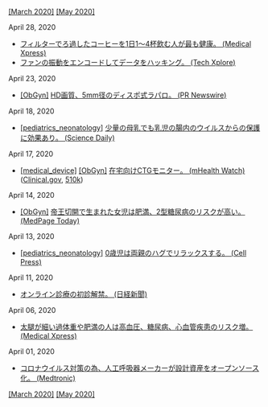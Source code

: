 [\[March 2020\]](2003.md) [\[May 2020\]](2005.md)

April 28, 2020
* [フィルターでろ過したコーヒーを1日1～4杯飲む人が最も健康。 (Medical Xpress)](https://medicalxpress.com/news/2020-04-healthiest-coffee-science.html)
* [ファンの振動をエンコードしてデータをハッキング。 (Tech Xplore)](https://techxplore.com/news/2020-04-cyberattack-cooling-fan-vibrations.html)

April 23, 2020
* [\[ObGyn\]](ObGyn.md) [HD画質、5mm径のディスポ式ラパロ。 (PR Newswire)](https://www.prnewswire.com/news-releases/fda-clears-new-disposable-fog-free-articulating-5mm-laparoscope-301040004.html)

April 18, 2020
* [\[pediatrics_neonatology\]](pediatrics_neonatology.md) [少量の母乳でも乳児の腸内のウイルスからの保護に効果あり。 (Science Daily)](https://www.sciencedaily.com/releases/2020/04/200415110452.htm)

April 17, 2020
* [\[medical_device\]](medical_device.md) [\[ObGyn\]](ObGyn.md) [在宅向けCTGモニター。 (mHealth Watch)](http://mhealthwatch.jp/global/news20200417) ([Clinical.gov](https://clinicaltrials.gov/ct2/show/NCT03504189), [510k](https://www.nuvocares.com/assets/downloads/K191401.510kSummary.Final_Sent001.pdf))

April 14, 2020
* [\[ObGyn\]](ObGyn.md) [帝王切開で生まれた女児は肥満、2型糖尿病のリスクが高い。 (MedPage Today)](https://www.medpagetoday.com/endocrinology/diabetes/85940)

April 13, 2020
* [\[pediatrics_neonatology\]](pediatrics_neonatology.md) [0歳児は両親のハグでリラックスする。 (Cell Press)](https://www.cell.com/iscience/fulltext/S2589-0042(20)30180-2)

April 11, 2020
* [オンライン診療の初診解禁。 (日経新聞)](https://www.nikkei.com/article/DGXMZO57773820X00C20A4EE8000/)

April 06, 2020
* [太腿が細い過体重や肥満の人は高血圧、糖尿病、心血管疾患のリスク増。 (Medical Xpress)](https://medicalxpress.com/news/2020-04-larger-thighs-heart-disease-obesity.html)

April 01, 2020
* [コロナウイルス対策の為、人工呼吸器メーカーが設計資産をオープンソース化。 (Medtronic)](https://www.medtronic.com/us-en/e/open-files.html)

[\[March 2020\]](2003.md) [\[May 2020\]](2005.md)
